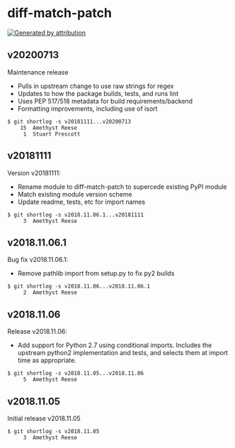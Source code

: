 diff-match-patch
================

[![Generated by attribution][attribution-badge]][attribution-url]


v20200713
---------

Maintenance release

- Pulls in upstream change to use raw strings for regex
- Updates to how the package builds, tests, and runs lint
- Uses PEP 517/518 metadata for build requirements/backend
- Formatting improvements, including use of isort

```text
$ git shortlog -s v20181111...v20200713
    15	Amethyst Reese
     1	Stuart Prescott
```


v20181111
---------

Version v20181111:

- Rename module to diff-match-patch to supercede existing PyPI module
- Match existing module version scheme
- Update readme, tests, etc for import names

```text
$ git shortlog -s v2018.11.06.1...v20181111
     3	Amethyst Reese
```


v2018.11.06.1
-------------

Bug fix v2018.11.06.1:

- Remove pathlib import from setup.py to fix py2 builds

```text
$ git shortlog -s v2018.11.06...v2018.11.06.1
     2	Amethyst Reese
```


v2018.11.06
-----------

Release v2018.11.06:

- Add support for Python 2.7 using conditional imports.
  Includes the upstream python2 implementation and tests,
  and selects them at import time as appropriate.

```text
$ git shortlog -s v2018.11.05...v2018.11.06
     5	Amethyst Reese
```


v2018.11.05
-----------

Initial release v2018.11.05

```text
$ git shortlog -s v2018.11.05
     3	Amethyst Reese
```

[attribution-badge]:
    https://img.shields.io/badge/generated%20by-attribution-informational
[attribution-url]: https://attribution.omnilib.dev


